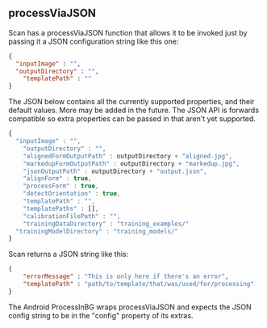 processViaJSON
--------------
Scan has a processViaJSON function that allows it to be invoked
just by passing it a JSON configuration string like this one:

```json
{
  "inputImage" : "",
  "outputDirectory" : "",
	"templatePath" : ""
}
````

The JSON below contains all the currently supported properties,
and their default values. More may be added in the future.
The JSON API is forwards compatible so extra properties can be 
passed in that aren't yet supported.

```javascript
{
  "inputImage" : "",
	"outputDirectory" : "",
	"alignedFormOutputPath" : outputDirectory + "aligned.jpg",
	"markedupFormOutputPath" : outputDirectory + "markedup.jpg",
	"jsonOutputPath" : outputDirectory + "output.json",
	"alignForm" : true,
	"processForm" : true,
	"detectOrientation" : true,
	"templatePath" : "",
	"templatePaths" : [],
	"calibrationFilePath" : "",
	"trainingDataDirectory" : "training_examples/"
  "trainingModelDirectory" : "training_models/"
}
```

Scan returns a JSON string like this:

```json
{
	"errorMessage" : "This is only here if there's an error",
	"templatePath" : "path/to/template/that/was/used/for/processing"
}
```

The Android ProcessInBG wraps processViaJSON and expects the
JSON config string to be in the "config" property of its extras.



